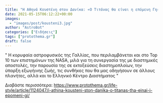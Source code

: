 ```yaml
---
title: "Η Αθηνά Κουστένη στον Δανίκα: «O Tιτάνας θα είναι η επόμενη Γη»"
date: 2021-05-15T06:12:22+00:00
images:
  - "images/post/kousteni3.jpg"
author: "AstroBot"
categories: ["Ειδήσεις"]
tags: ["protothema.gr"]
draft: false
---
```


" Η κορυφαία αστροφυσικός της Γαλλίας, που περιλαμβάνεται και στο Top 10 των επιστημόνων της ΝΑSA, μιλά για τη συνεργασία της με διαστημικές αποστολές, την παρουσία της σε εκτοξεύσεις διαστημοπλοίων, την ύπαρξη εξωγήινης ζωής, τις συνθήκες που θα μας οδηγήσουν σε άλλους πλανήτες, αλλά και το Ελληνικό Κέντρο Διαστήματος "

Διαβάστε περισσότερα: https://www.protothema.gr/life-style/article/1124047/i-athina-kousteni-ston-danika-o-titanas-tha-einai-i-epomeni-gi/
